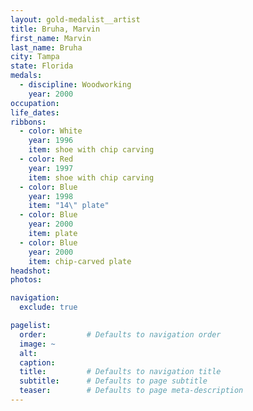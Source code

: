 ```yaml
---
layout: gold-medalist__artist
title: Bruha, Marvin
first_name: Marvin
last_name: Bruha
city: Tampa
state: Florida
medals: 
  - discipline: Woodworking
    year: 2000
occupation:
life_dates:
ribbons:
  - color: White
    year: 1996
    item: shoe with chip carving
  - color: Red
    year: 1997
    item: shoe with chip carving
  - color: Blue
    year: 1998
    item: "14\" plate"
  - color: Blue
    year: 2000
    item: plate
  - color: Blue
    year: 2000
    item: chip-carved plate
headshot:
photos:

navigation:
  exclude: true

pagelist:
  order:         # Defaults to navigation order  
  image: ~
  alt:
  caption:
  title:         # Defaults to navigation title
  subtitle:      # Defaults to page subtitle
  teaser:        # Defaults to page meta-description  
---
```

